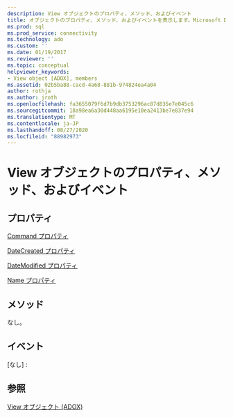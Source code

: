 ```yaml
---
description: View オブジェクトのプロパティ、メソッド、およびイベント
title: オブジェクトのプロパティ、メソッド、およびイベントを表示します。Microsoft Docs
ms.prod: sql
ms.prod_service: connectivity
ms.technology: ado
ms.custom: ''
ms.date: 01/19/2017
ms.reviewer: ''
ms.topic: conceptual
helpviewer_keywords:
- View object [ADOX], members
ms.assetid: 02b5ba88-cacd-4a68-881b-974824ea4a04
author: rothja
ms.author: jroth
ms.openlocfilehash: fa3655079f6d7b9db3753296ac87d835e7e045c6
ms.sourcegitcommit: 18a98ea6a30d448aa6195e10ea2413be7e837e94
ms.translationtype: MT
ms.contentlocale: ja-JP
ms.lasthandoff: 08/27/2020
ms.locfileid: "88982973"
---
```

# <a name="view-object-properties-methods-and-events"></a>View オブジェクトのプロパティ、メソッド、およびイベント
## <a name="properties"></a>プロパティ  
 [Command プロパティ](./command-property-adox.md)  
  
 [DateCreated プロパティ](./datecreated-property-adox.md)  
  
 [DateModified プロパティ](./datemodified-property-adox.md)  
  
 [Name プロパティ](./name-property-adox.md)  
  
## <a name="methods"></a>メソッド  
 なし。  
  
## <a name="events"></a>イベント  
 [なし] :  
  
## <a name="see-also"></a>参照  
 [View オブジェクト (ADOX)](./view-object-adox.md)